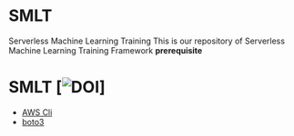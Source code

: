 # SMLT
Serverless Machine Learning Training
This is our repository of Serverless Machine Learning Training Framework
**prerequisite**
# SMLT [![DOI](https://zenodo.org/badge/DOI/10.5281/zenodo.3872213.svg)]
- [AWS  Cli](https://aws.amazon.com/cli/)
- [boto3](https://boto3.amazonaws.com/v1/documentation/api/latest/index.html)
